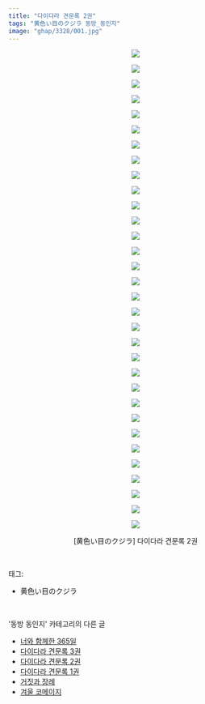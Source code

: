 ```yaml
---
title: "다이다라 견문록 2권"
tags: "黄色い目のクジラ 동방_동인지"
image: "ghap/3328/001.jpg"
---
```

<div class="article">
<p style="text-align: center; clear: none; float: none;"><img src="{{ site.nasurl }}/ghap/3328/001.jpg"/></p>
<p style="text-align: center; clear: none; float: none;"><img src="{{ site.nasurl }}/ghap/3328/002.jpg"/></p>
<p style="text-align: center; clear: none; float: none;"><img src="{{ site.nasurl }}/ghap/3328/003.jpg"/></p>
<p style="text-align: center; clear: none; float: none;"><img src="{{ site.nasurl }}/ghap/3328/004.jpg"/></p>
<p style="text-align: center; clear: none; float: none;"><img src="{{ site.nasurl }}/ghap/3328/005.jpg"/></p>
<p style="text-align: center; clear: none; float: none;"><img src="{{ site.nasurl }}/ghap/3328/006.jpg"/></p>
<p style="text-align: center; clear: none; float: none;"><img src="{{ site.nasurl }}/ghap/3328/007.jpg"/></p>
<p style="text-align: center; clear: none; float: none;"><img src="{{ site.nasurl }}/ghap/3328/008.jpg"/></p>
<p style="text-align: center; clear: none; float: none;"><img src="{{ site.nasurl }}/ghap/3328/009.jpg"/></p>
<p style="text-align: center; clear: none; float: none;"><img src="{{ site.nasurl }}/ghap/3328/010.jpg"/></p>
<p style="text-align: center; clear: none; float: none;"><img src="{{ site.nasurl }}/ghap/3328/011.jpg"/></p>
<p style="text-align: center; clear: none; float: none;"><img src="{{ site.nasurl }}/ghap/3328/012.jpg"/></p>
<p style="text-align: center; clear: none; float: none;"><img src="{{ site.nasurl }}/ghap/3328/013.jpg"/></p>
<p style="text-align: center; clear: none; float: none;"><img src="{{ site.nasurl }}/ghap/3328/014.jpg"/></p>
<p style="text-align: center; clear: none; float: none;"><img src="{{ site.nasurl }}/ghap/3328/015.jpg"/></p>
<p style="text-align: center; clear: none; float: none;"><img src="{{ site.nasurl }}/ghap/3328/016.jpg"/></p>
<p style="text-align: center; clear: none; float: none;"><img src="{{ site.nasurl }}/ghap/3328/017.jpg"/></p>
<p style="text-align: center; clear: none; float: none;"><img src="{{ site.nasurl }}/ghap/3328/018.jpg"/></p>
<p style="text-align: center; clear: none; float: none;"><img src="{{ site.nasurl }}/ghap/3328/019.jpg"/></p>
<p style="text-align: center; clear: none; float: none;"><img src="{{ site.nasurl }}/ghap/3328/020.jpg"/></p>
<p style="text-align: center; clear: none; float: none;"><img src="{{ site.nasurl }}/ghap/3328/021.jpg"/></p>
<p style="text-align: center; clear: none; float: none;"><img src="{{ site.nasurl }}/ghap/3328/022.jpg"/></p>
<p style="text-align: center; clear: none; float: none;"><img src="{{ site.nasurl }}/ghap/3328/023.jpg"/></p>
<p style="text-align: center; clear: none; float: none;"><img src="{{ site.nasurl }}/ghap/3328/024.jpg"/></p>
<p style="text-align: center; clear: none; float: none;"><img src="{{ site.nasurl }}/ghap/3328/025.jpg"/></p>
<p style="text-align: center; clear: none; float: none;"><img src="{{ site.nasurl }}/ghap/3328/026.jpg"/></p>
<p style="text-align: center; clear: none; float: none;"><img src="{{ site.nasurl }}/ghap/3328/027.jpg"/></p>
<p style="text-align: center; clear: none; float: none;"><img src="{{ site.nasurl }}/ghap/3328/028.jpg"/></p>
<p style="text-align: center; clear: none; float: none;"><img src="{{ site.nasurl }}/ghap/3328/029.jpg"/></p>
<p style="text-align: center; clear: none; float: none;"><img src="{{ site.nasurl }}/ghap/3328/030.jpg"/></p>
<p style="text-align: center; clear: none; float: none;"><img src="{{ site.nasurl }}/ghap/3328/031.jpg"/></p>
<p style="text-align: center; clear: none; float: none;"><img src="{{ site.nasurl }}/ghap/3328/032.jpg"/></p>
<p style="text-align: center; clear: none; float: none;">[黄色い目のクジラ] 다이다라 견문록 2권</p>
</div><br/>
<div class="tagTrail">
<p>태그: </p>
<ul>
<li>黄色い目のクジラ</li>
</ul>
</div><br/>
<div class="another">
<p>'동방 동인지' 카테고리의 다른 글</p>
<ul>
<li><a href="/2017-06-02-ghap_3330">너와 함께한 365일</a></li>
<li><a href="/2017-06-01-ghap_3329">다이다라 견문록 3권</a></li>
<li><a href="/2017-06-01-ghap_3328">다이다라 견문록 2권</a></li>
<li><a href="/2017-06-01-ghap_3327">다이다라 견문록 1권</a></li>
<li><a href="/2017-06-01-ghap_3326">거짓과 장례</a></li>
<li><a href="/2017-06-01-ghap_3325">겨울 코메이지</a></li>
</ul>
</div><br/>
<div class="cb_module cb_fluid">
<div class="cb_wrt cb_profile">
</div><!-- commentList close -->
</div><br/>

